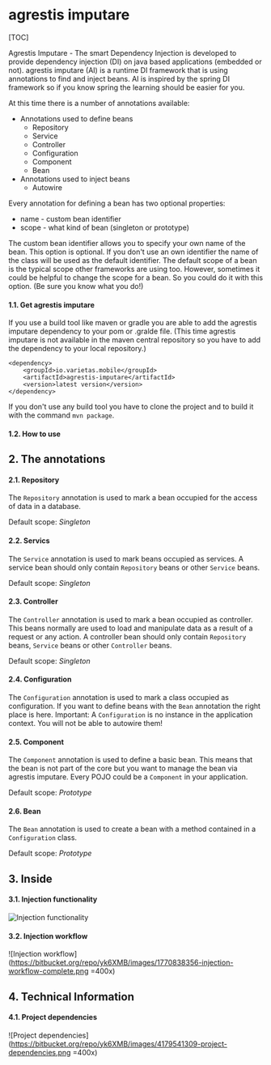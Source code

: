 # agrestis imputare

[TOC]

Agrestis Imputare - The smart Dependency Injection is developed to provide dependency injection (DI) on java based applications (embedded or not). agrestis imputare (AI) is a runtime DI framework that is using annotations to find and inject beans. AI is inspired by the spring DI framework so if you know spring the learning should be easier for you.

At this time there is a number of annotations available:

* Annotations used to define beans
    * Repository
    * Service
    * Controller
    * Configuration
    * Component
    * Bean
* Annotations used to inject beans
    * Autowire

Every annotation for defining a bean has two optional properties:

* name - custom bean identifier
* scope - what kind of bean (singleton or prototype)

The custom bean identifier allows you to specify your own name of the bean. This option is optional. If you don't use an own identifier the name of the class will be used as the default identifier.
The default scope of a bean is the typical scope other frameworks are using too. However, sometimes it could be helpful to change the scope for a bean. So you could do it with this option. (Be sure you know what you do!)
#### 1.1. Get agrestis imputare

If you use a build tool like maven or gradle you are able to add the agrestis imputare dependency to your pom or .gralde file. (This time agrestis imputare is not available in the maven central repository so you have to add the dependency to your local repository.)

    <dependency>
        <groupId>io.varietas.mobile</groupId>
        <artifactId>agrestis-imputare</artifactId>
        <version>latest version</version>
    </dependency>

If you don't use any build tool you have to clone the project and to build it with the command `mvn package`.
#### 1.2. How to use
## 2. The annotations
#### 2.1. Repository
The `Repository` annotation is used to mark a bean occupied for the access of data in a database.

Default scope: *Singleton*
#### 2.2. Servics

The `Service` annotation is used to mark beans occupied as services. A service bean should only contain `Repository` beans or other `Service` beans.

Default scope: *Singleton*
#### 2.3. Controller
The `Controller` annotation is used to mark a bean occupied as controller. This beans normally are used to load and manipulate data as a result of a request or any action. A controller bean should only contain `Repository` beans, `Service` beans or other `Controller` beans.

Default scope: *Singleton*
#### 2.4. Configuration
The `Configuration` annotation is used to mark a class occupied as configuration. If you want to define beans with the `Bean` annotation the right place is here. Important: A `Configuration` is no instance in the application context. You will not be able to autowire them!
#### 2.5. Component
The `Component` annotation is used to define a basic bean. This means that the bean is not part of the core but you want to manage the bean via agrestis imputare. Every POJO could be a `Component` in your application.

Default scope: *Prototype*
#### 2.6. Bean
The `Bean` annotation is used to create a bean with a method contained in a `Configuration` class.

Default scope: *Prototype*
## 3. Inside
#### 3.1. Injection functionality
![Injection functionality](https://bitbucket.org/repo/yk6XMB/images/92307188-injection-principle_v2-prasentation.png)
#### 3.2. Injection workflow
![Injection workflow](https://bitbucket.org/repo/yk6XMB/images/1770838356-injection-workflow-complete.png =400x)
## 4. Technical Information
#### 4.1. Project dependencies
![Project dependencies](https://bitbucket.org/repo/yk6XMB/images/4179541309-project-dependencies.png =400x)